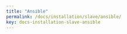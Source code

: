 ```yaml
---
title: "Ansible"
permalink: /docs/installation/slave/ansible/
key: docs-installation-slave-ansible
---
```


